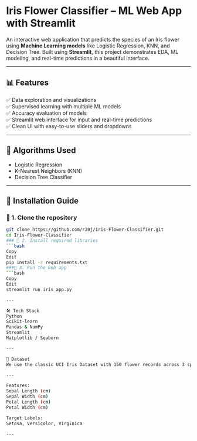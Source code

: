 #  Iris Flower Classifier – ML Web App with Streamlit

An interactive web application that predicts the species of an Iris flower using **Machine Learning models** like Logistic Regression, KNN, and Decision Tree. Built using **Streamlit**, this project demonstrates EDA, ML modeling, and real-time predictions in a beautiful interface.

---

## 📊 Features

✅ Data exploration and visualizations  
✅ Supervised learning with multiple ML models  
✅ Accuracy evaluation of models  
✅ Streamlit web interface for input and real-time predictions  
✅ Clean UI with easy-to-use sliders and dropdowns  

---

## 🧠 Algorithms Used

- Logistic Regression  
- K-Nearest Neighbors (KNN)  
- Decision Tree Classifier  

---

## 🧪 Installation Guide

### 🔹 1. Clone the repository

```bash
git clone https://github.com/r20j/Iris-Flower-Classifier.git
cd Iris-Flower-Classifier
### 🔹 2. Install required libraries
```bash
Copy
Edit
pip install -r requirements.txt
###🔹 3. Run the web app
```bash
Copy
Edit
streamlit run iris_app.py

---

🛠️ Tech Stack
Python
Scikit-learn
Pandas & NumPy
Streamlit
Matplotlib / Seaborn

---

📂 Dataset
We use the classic UCI Iris Dataset with 150 flower records across 3 species:

---

Features:
Sepal Length (cm)
Sepal Width (cm)
Petal Length (cm)
Petal Width (cm)

Target Labels:
Setosa, Versicolor, Virginica

---
